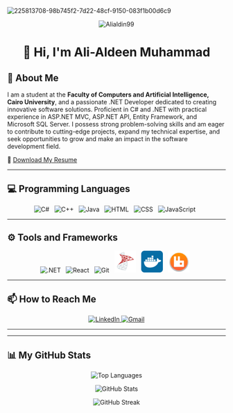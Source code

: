 ![225813708-98b745f2-7d22-48cf-9150-083f1b00d6c9](https://github.com/AbdallahHemdan/AbdallahHemdan/assets/40190772/8f0accf5-b4a7-497f-98f2-638566b68b3b)
<div align="center">
    <img src="https://komarev.com/ghpvc/?username=Alialdin99&label=Profile%20views&color=0e75b6&style=flat" alt="Alialdin99" />
</div>

# <p align="center">👋 Hi, I'm Ali-Aldeen Muhammad</p>

## 📖 About Me

I am a student at the **Faculty of Computers and Artificial Intelligence, Cairo University**, and a passionate .NET Developer dedicated to creating innovative software solutions. Proficient in C# and .NET with practical experience in ASP.NET MVC, ASP.NET API, Entity Framework, and Microsoft SQL Server. I possess strong problem-solving skills and am eager to contribute to cutting-edge projects, expand my technical expertise, and seek opportunities to grow and make an impact in the software development field.

📄 [Download My Resume](https://drive.google.com/file/d/1bZ-DmArSuSMnQ2PJbY3yzm9sypx1H_ww/view?usp=sharing)

---

## 💻 Programming Languages

<p align="center">
  <img height="50" src="https://skillicons.dev/icons?i=cs" alt="C#">&nbsp;&nbsp;
    <img height="50" src="https://skillicons.dev/icons?i=cpp" alt="C++">&nbsp;&nbsp;
    <img height="50" src="https://skillicons.dev/icons?i=java" alt="Java">&nbsp;&nbsp;
    <img height="50" src="https://skillicons.dev/icons?i=html" alt="HTML">&nbsp;&nbsp;
    <img height="50" src="https://skillicons.dev/icons?i=css" alt="CSS">&nbsp;&nbsp;
    <img height="50" src="https://skillicons.dev/icons?i=js" alt="JavaScript">&nbsp;&nbsp;
    
</p>

---

## ⚙️ Tools and Frameworks

<p align="center">
    <img height="50" src="https://skillicons.dev/icons?i=dotnet" alt=".NET">&nbsp;&nbsp;
    <img height="50" src="https://skillicons.dev/icons?i=react" alt="React">&nbsp;&nbsp;
    <img height="50" src="https://skillicons.dev/icons?i=git" alt="Git">&nbsp;&nbsp;
    <img height="50" src="./Icons/sql-server.svg" alt="SQL Server">&nbsp;&nbsp;
    <img height="50" src="./Icons/docker.webp" alt="Docker">&nbsp;&nbsp;
    <img height="50" src="./Icons/rabbitmq.png" alt="RabbitMQ">&nbsp;&nbsp;
</p>

---

## 📫 How to Reach Me

<p align="center">
    <a href="https://www.linkedin.com/in/alialdeen-muhammad-a8773b179/" target="_blank">
        <img height="50" src="https://skillicons.dev/icons?i=linkedin" alt="LinkedIn">
    </a>
    <a href="mailto:alialdin.mohamad@gmail.com" target="_blank">
        <img height="50" src="https://skillicons.dev/icons?i=gmail" alt="Gmail">
    </a>
</p>

---

---

## 📊 My GitHub Stats

<div align="center">
    <p>
        <img height="231" src="https://github-readme-stats.vercel.app/api/top-langs/?username=Alialdin99&theme=vue-dark&layout=compact" alt="Top Languages"/>
    </p>
    <p>
        <img src="https://github-readme-stats.vercel.app/api?username=Alialdin99&theme=vue-dark&show_icons=true&locale=en" alt="GitHub Stats"/>
    </p>
    <p>
        <img src="http://github-readme-streak-stats.herokuapp.com?user=Alialdin99&theme=vue-dark&date_format=j%20M%5B%20Y%5D" alt="GitHub Streak"/>
    </p>
</div>
